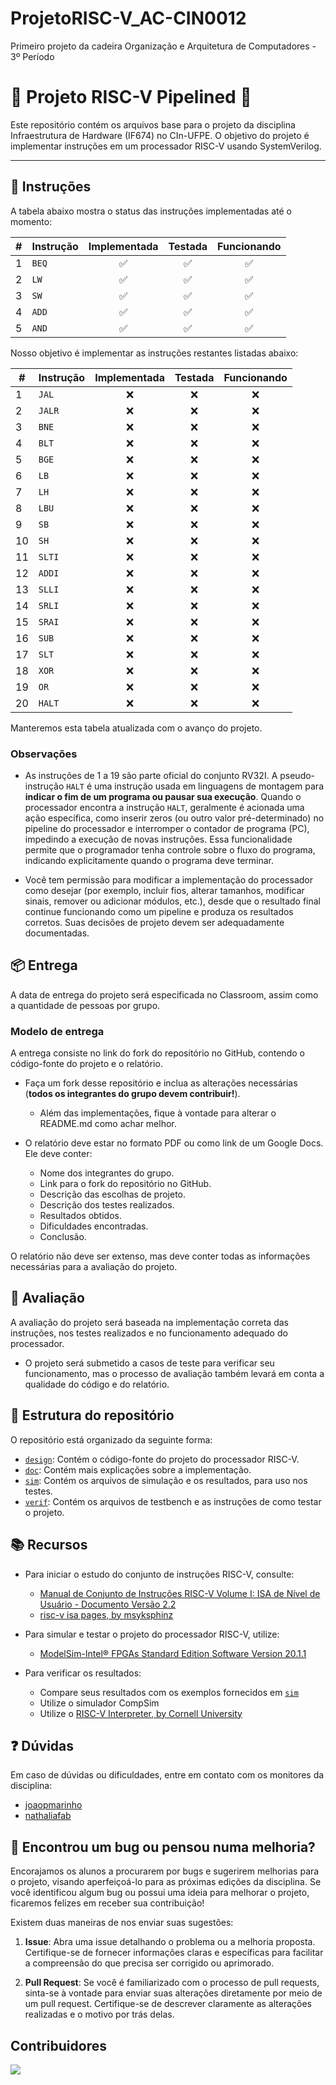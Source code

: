# ProjetoRISC-V_AC-CIN0012

Primeiro projeto da cadeira Organização e Arquitetura de Computadores - 3º Período

# 🚀 Projeto RISC-V Pipelined 🚀

Este repositório contém os arquivos base para o projeto da disciplina Infraestrutura de Hardware (IF674) no CIn-UFPE. O objetivo do projeto é implementar instruções em um processador RISC-V usando SystemVerilog.

---

## 📝 Instruções

A tabela abaixo mostra o status das instruções implementadas até o momento:

| #   | Instrução | Implementada | Testada | Funcionando |
| --- | --------- | :----------: | :-----: | :---------: |
| 1   | `BEQ`     |      ✅      |   ✅    |     ✅      |
| 2   | `LW`      |      ✅      |   ✅    |     ✅      |
| 3   | `SW`      |      ✅      |   ✅    |     ✅      |
| 4   | `ADD`     |      ✅      |   ✅    |     ✅      |
| 5   | `AND`     |      ✅      |   ✅    |     ✅      |

Nosso objetivo é implementar as instruções restantes listadas abaixo:

| #   | Instrução | Implementada | Testada | Funcionando |
| --- | --------- | :----------: | :-----: | :---------: |
| 1   | `JAL`     |      ❌      |   ❌    |     ❌      |
| 2   | `JALR`    |      ❌      |   ❌    |     ❌      |
| 3   | `BNE`     |      ❌      |   ❌    |     ❌      |
| 4   | `BLT`     |      ❌      |   ❌    |     ❌      |
| 5   | `BGE`     |      ❌      |   ❌    |     ❌      |
| 6   | `LB`      |      ❌      |   ❌    |     ❌      |
| 7   | `LH`      |      ❌      |   ❌    |     ❌      |
| 8   | `LBU`     |      ❌      |   ❌    |     ❌      |
| 9   | `SB`      |      ❌      |   ❌    |     ❌      |
| 10  | `SH`      |      ❌      |   ❌    |     ❌      |
| 11  | `SLTI`    |      ❌      |   ❌    |     ❌      |
| 12  | `ADDI`    |      ❌      |   ❌    |     ❌      |
| 13  | `SLLI`    |      ❌      |   ❌    |     ❌      |
| 14  | `SRLI`    |      ❌      |   ❌    |     ❌      |
| 15  | `SRAI`    |      ❌      |   ❌    |     ❌      |
| 16  | `SUB`     |      ❌      |   ❌    |     ❌      |
| 17  | `SLT`     |      ❌      |   ❌    |     ❌      |
| 18  | `XOR`     |      ❌      |   ❌    |     ❌      |
| 19  | `OR`      |      ❌      |   ❌    |     ❌      |
| 20  | `HALT`    |      ❌      |   ❌    |     ❌      |

Manteremos esta tabela atualizada com o avanço do projeto.

### Observações

- As instruções de 1 a 19 são parte oficial do conjunto RV32I. A pseudo-instrução `HALT` é uma instrução usada em linguagens de montagem para **indicar o fim de um programa ou pausar sua execução**. Quando o processador encontra a instrução `HALT`, geralmente é acionada uma ação específica, como inserir zeros (ou outro valor pré-determinado) no pipeline do processador e interromper o contador de programa (PC), impedindo a execução de novas instruções. Essa funcionalidade permite que o programador tenha controle sobre o fluxo do programa, indicando explicitamente quando o programa deve terminar.

- Você tem permissão para modificar a implementação do processador como desejar (por exemplo, incluir fios, alterar tamanhos, modificar sinais, remover ou adicionar módulos, etc.), desde que o resultado final continue funcionando como um pipeline e produza os resultados corretos. Suas decisões de projeto devem ser adequadamente documentadas.

## 📦 Entrega

A data de entrega do projeto será especificada no Classroom, assim como a quantidade de pessoas por grupo.

### Modelo de entrega

A entrega consiste no link do fork do repositório no GitHub, contendo o código-fonte do projeto e o relatório.

- Faça um fork desse repositório e inclua as alterações necessárias (**todos os integrantes do grupo devem contribuir!**).

  - Além das implementações, fique à vontade para alterar o README.md como achar melhor.

- O relatório deve estar no formato PDF ou como link de um Google Docs. Ele deve conter:
  - Nome dos integrantes do grupo.
  - Link para o fork do repositório no GitHub.
  - Descrição das escolhas de projeto.
  - Descrição dos testes realizados.
  - Resultados obtidos.
  - Dificuldades encontradas.
  - Conclusão.

O relatório não deve ser extenso, mas deve conter todas as informações necessárias para a avaliação do projeto.

## 📝 Avaliação

A avaliação do projeto será baseada na implementação correta das instruções, nos testes realizados e no funcionamento adequado do processador.

- O projeto será submetido a casos de teste para verificar seu funcionamento, mas o processo de avaliação também levará em conta a qualidade do código e do relatório.

## 📁 Estrutura do repositório

O repositório está organizado da seguinte forma:

- [`design`](/design): Contém o código-fonte do projeto do processador RISC-V.
- [`doc`](/doc): Contém mais explicações sobre a implementação.
- [`sim`](/sim): Contém os arquivos de simulação e os resultados, para uso nos testes.
- [`verif`](/verif): Contém os arquivos de testbench e as instruções de como testar o projeto.

## 📚 Recursos

- Para iniciar o estudo do conjunto de instruções RISC-V, consulte:

  - [Manual de Conjunto de Instruções RISC-V Volume I: ISA de Nível de Usuário - Documento Versão 2.2](https://riscv.org/wp-content/uploads/2017/05/riscv-spec-v2.2.pdf)
  - [risc-v isa pages, by msyksphinz](https://msyksphinz-self.github.io/riscv-isadoc/html/rvi.html#)

- Para simular e testar o projeto do processador RISC-V, utilize:

  - [ModelSim-Intel® FPGAs Standard Edition Software Version 20.1.1](https://www.intel.com/content/www/us/en/software-kit/750666/modelsim-intel-fpgas-standard-edition-software-version-20-1-1.html)

- Para verificar os resultados:
  - Compare seus resultados com os exemplos fornecidos em [`sim`](/sim)
  - Utilize o simulador CompSim
  - Utilize o [RISC-V Interpreter, by Cornell University](https://www.cs.cornell.edu/courses/cs3410/2019sp/riscv/interpreter/)

## ❓ Dúvidas

Em caso de dúvidas ou dificuldades, entre em contato com os monitores da disciplina:

- [joaopmarinho](https://github.com/joaopmarinho)
- [nathaliafab](https://github.com/nathaliafab)

## 🐛 Encontrou um bug ou pensou numa melhoria?

Encorajamos os alunos a procurarem por bugs e sugerirem melhorias para o projeto, visando aperfeiçoá-lo para as próximas edições da disciplina. Se você identificou algum bug ou possui uma ideia para melhorar o projeto, ficaremos felizes em receber sua contribuição!

Existem duas maneiras de nos enviar suas sugestões:

1. **Issue**: Abra uma issue detalhando o problema ou a melhoria proposta. Certifique-se de fornecer informações claras e específicas para facilitar a compreensão do que precisa ser corrigido ou aprimorado.

2. **Pull Request**: Se você é familiarizado com o processo de pull requests, sinta-se à vontade para enviar suas alterações diretamente por meio de um pull request. Certifique-se de descrever claramente as alterações realizadas e o motivo por trás delas.

## Contribuidores

<a href="https://github.com/DianneK13/ProjetoRISC-V_AC-CIN0012/graphs/contributors">
  <img src="https://contributors-img.web.app/image?repo=DianneK13/ProjetoRISC-V_AC-CIN0012&max=500" &columns=20&anon=1" />
</a>
